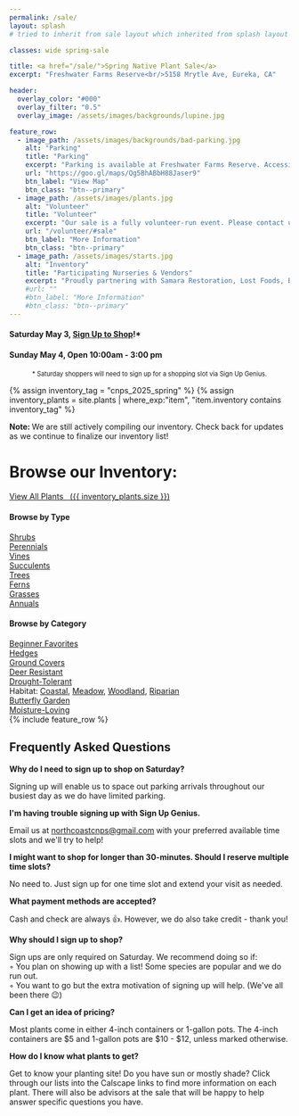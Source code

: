 ```yaml
---
permalink: /sale/
layout: splash
# tried to inherit from sale layout which inherited from splash layout but splash layout was called first? resulting in blanks where sale defined variables

classes: wide spring-sale

title: <a href="/sale/">Spring Native Plant Sale</a> 
excerpt: "Freshwater Farms Reserve<br/>5158 Mrytle Ave, Eureka, CA"

header:
  overlay_color: "#000"
  overlay_filter: "0.5"
  overlay_image: /assets/images/backgrounds/lupine.jpg

feature_row:
  - image_path: /assets/images/backgrounds/bad-parking.jpg
    alt: "Parking"
    title: "Parking"
    excerpt: "Parking is available at Freshwater Farms Reserve. Accessible parking is located directly in front of the barn and available on a first-come, first-served basis"
    url: "https://goo.gl/maps/Qg5BhABbH88Jaser9"
    btn_label: "View Map"
    btn_class: "btn--primary"
  - image_path: /assets/images/plants.jpg
    alt: "Volunteer"
    title: "Volunteer"
    excerpt: "Our sale is a fully volunteer-run event. Please contact us if you are interested in helping out."
    url: "/volunteer/#sale"
    btn_label: "More Information"
    btn_class: "btn--primary"
  - image_path: /assets/images/starts.jpg
    alt: "Inventory"
    title: "Participating Nurseries & Vendors"
    excerpt: "Proudly partnering with Samara Restoration, Lost Foods, Bob Vogt Trees, and Beresford's Bulbs."
    #url: ""
    #btn_label: "More Information"
    #btn_class: "btn--primary"
---
```

<div class="hours">
    <h4>Saturday May 3,
    <!-- Sign Up to Shop -->
    <a href="https://www.signupgenius.com/go/904054DA5A823A2F94-55747094-spring#/" target="_blank">Sign Up to Shop</a>!*
    </h4>
    <h4>Sunday May 4, Open 10:00am - 3:00 pm</h4>
</div>
<p style="text-align:center; font-size: 0.8em">
* Saturday shoppers will need to sign up for a shopping slot via Sign Up Genius.
</p>
<!--
<p style="text-align:center; font-size: 0.8em">
* Sign up via Sign Up Genius - 30 spots per 30-minute time slot. 
</p>
<p style="text-align:center; font-size: 0.8em">
* Sunday shoppers stop by whenever. No signups necessary! 
</p>
-->

{% assign inventory_tag = "cnps_2025_spring" %}
{% assign inventory_plants = site.plants | where_exp:"item",
    "item.inventory contains inventory_tag" %}

<div class="browse-block"> 
    <p class="notice--warning" style="margin-top: 0em !important;"><b>Note: </b> We are still actively compiling our inventory. Check back for updates as we continue to finalize our inventory list!</p>
    <div class="clear"></div> 
    <div class="heading">
        <h1>Browse our Inventory:</h1>
        <a class="btn btn--primary" href="/sale/all/">View All Plants&nbsp; 
            <span class="count">&nbsp;({{ inventory_plants.size }})</span>
        </a>
    </div>
    <div class="clear"></div>
    <div class="content">
        <div class="inventory_type box">
            <h4>
                Browse by Type
            </h4>
            <div class="column">
                <div class="row">
                    <a href="/sale/shrubs/">Shrubs</a>
                </div>
                <div class="row">
                    <a href="/sale/perennials/">Perennials</a>
                </div>
                <div class="row">
                    <a href="/sale/vines/">Vines</a> 
                </div>
                <div class="row">
                    <a href="/sale/succulents/">Succulents</a>
                </div>
            </div>
            <div class="column">
                <div class="row">
                    <a href="/sale/trees/">Trees</a>
                </div>
                <div class="row">
                    <a href="/sale/ferns/">Ferns</a>
                </div>
                <div class="row">
                    <a href="/sale/grasses/">Grasses</a>
                </div>
                <div class="row" style="">
                    <a href="/sale/annuals/">Annuals</a>
                </div>
            </div>
            <div class="clear"></div>
        </div>
        <div class="inventory_category box">
            <h4>
            Browse by Category
            </h4>
            <div class="column">
                <div class="row">
                    <a href="/sale/beginner/">
                    Beginner Favorites
                    </a>
                </div>
                <div class="row">
                    <a href="/sale/hedge/">
                    Hedges
                    </a>
                </div>
                <div class="row">
                    <a href="/sale/groundcover/">
                    Ground Covers
                    </a>
                </div>
                <div class="row">
                    <a href="/sale/deerresistant/">
                    Deer Resistant
                    </a>
                </div>
                <div class="row">
                    <a href="/sale/drought/">
                    Drought-Tolerant
                    </a>
                </div>
            </div>
            <div class="column">
                <div class="row">
                    Habitat:
                    <a href="/sale/coastal/">Coastal</a>,
                    <a href="/sale/meadow/">Meadow</a>,
                    <a href="/sale/woodland/">Woodland</a>,
                    <a href="/sale/riparian/">Riparian</a>
                </div>
                <div class="row">
                    <a href="/sale/butterfly/">
                    Butterfly Garden
                    </a>
                </div>
                <div class="row">
                    <a href="/sale/moisture">
                    Moisture-Loving
                    </a>
                </div>
            </div>
            <div class="clear"></div>
            <a href="" style="font-size: 0.9em; display:none;">Browse More Categories..</a>
        </div>
        <div class="clear"></div>
    </div>
</div>
{% include feature_row %}
<div class="faq-block">
    <h2>Frequently Asked Questions</h2>
    <div>
        <b>Why do I need to sign up to shop on Saturday?</b>
        <p>
           Signing up will enable us to space out parking arrivals throughout our busiest day as we do have limited parking. 
        </p>
    </div>
    <div>
        <b>I'm having trouble signing up with Sign Up Genius.</b>
        <p>
          Email us at <a href="mailto:northcoastcnps@gmail.com">northcoastcnps@gmail.com</a> with your preferred available time slots and we'll try to help! 
        </p>
    </div>
    <div>
        <b>I might want to shop for longer than 30-minutes. Should I reserve multiple time slots?</b>
        <p>
        No need to. Just sign up for one time slot and extend your visit as needed.  
        </p>
    </div>
    <div>
        <b>What payment methods are accepted?</b>
        <p>
            Cash and check are always 👍. However, we do also take credit - thank you!
        </p>
    </div>
    <div style="display:none">
        <b>I'm having trouble signing up using Sign Up Genius.</b>
        <p>
        Send us an email with your name and preferred time slot. We will sign you up and send you an email confirmation.
        </p>
    </div>
    <div>
        <b>Why should I sign up to shop?</b>
        <p>
            Sign ups are only required on Saturday.  We recommend doing so if: 
            <br/>&#9702; You plan on showing up with a list! Some species are popular and we do run out.
            <br/>&#9702; You want to go but the extra motivation of signing up will help. (We've all been there 😉) 
        </p>
    </div>
    <div>
        <b>Can I get an idea of pricing?</b>
        <p>
            Most plants come in either 4-inch containers or 1-gallon pots. The 4-inch containers are $5 and 1-gallon pots are $10 - $12, unless marked otherwise.
        </p>
    </div>
    <div>
        <b>How do I know what plants to get?</b>
        <p>
            Get to know your planting site! Do you have sun or mostly shade? Click through our lists into the Calscape links to find more information on each plant. There will also be advisors at the sale that will be happy to help answer specific questions you have. 
        </p>
    </div>
</div>

<div class="thanks-block" style="display:none">
    <h1>Thank You</h1>
    <div>
    <p>
    Thank you for sticking with us on this journey to spread native plants and protect biodiversity!
    </p>
    <p>Thank you to everyone who shops our sales - from those of you rewilding entire yards to those of you tending a few native plants on your balcony. Your stories fill us with so much hope and inspiration.</p>
    <p>We appreciate the nurseries and vendors that we partner with and the community of sharing and support you offer us. We feel so lucky to be working alongside such passionate people.</p>
    <p>Thank you to nursery managers Chris and Barbara for your tireless efforts and countless hours of hard work. Not only do we appreciate the 5 billion things you do to make this nursery tick, we appreciate that you are constantly training volunteers and helping to spread native plant knowledge into this community.</p> 
    <p>Lastly, huge thank yous to all our nursery and garden volunteers. Whether you have volunteered for one hour or many more, we appreciate you! We are well aware that we couldn't do any of this without the generosity of our volunteers who simply (and very importantly!) choose to show up for us.  
    </p>
    </div>
</div>

